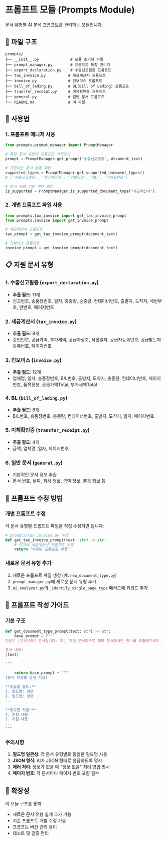 # 프롬프트 모듈 (Prompts Module)

문서 유형별 AI 분석 프롬프트를 관리하는 모듈입니다.

## 📁 파일 구조

```
prompts/
├── __init__.py              # 모듈 초기화 파일
├── prompt_manager.py        # 프롬프트 통합 관리자
├── export_declaration.py    # 수출신고필증 프롬프트
├── tax_invoice.py          # 세금계산서 프롬프트
├── invoice.py              # 인보이스 프롬프트
├── bill_of_lading.py       # BL(Bill of Lading) 프롬프트
├── transfer_receipt.py     # 이체확인증 프롬프트
├── general.py              # 일반 문서 프롬프트
└── README.md               # 이 파일
```

## 🔧 사용법

### 1. 프롬프트 매니저 사용

```python
from prompts.prompt_manager import PromptManager

# 특정 문서 유형의 프롬프트 가져오기
prompt = PromptManager.get_prompt("수출신고필증", document_text)

# 지원되는 문서 유형 확인
supported_types = PromptManager.get_supported_document_types()
# ['수출신고필증', '세금계산서', '인보이스', 'BL', '이체확인증']

# 문서 유형 지원 여부 확인
is_supported = PromptManager.is_supported_document_type("세금계산서")
```

### 2. 개별 프롬프트 파일 사용

```python
from prompts.tax_invoice import get_tax_invoice_prompt
from prompts.invoice import get_invoice_prompt

# 세금계산서 프롬프트
tax_prompt = get_tax_invoice_prompt(document_text)

# 인보이스 프롬프트
invoice_prompt = get_invoice_prompt(document_text)
```

## 📋 지원 문서 유형

### 1. 수출신고필증 (`export_declaration.py`)
- **추출 필드**: 11개
- 신고번호, 송품장번호, 일자, 총중량, 순중량, 컨테이너번호, 출발지, 도착지, 세번부호, 란번호, 페이지번호

### 2. 세금계산서 (`tax_invoice.py`)
- **추출 필드**: 8개
- 승인번호, 공급가액, 부가세액, 공급자상호, 작성일자, 공급자등록번호, 공급받는자등록번호, 페이지번호

### 3. 인보이스 (`invoice.py`)
- **추출 필드**: 12개
- 업체명, 일자, 송품장번호, B/L번호, 출발지, 도착지, 총중량, 컨테이너번호, 페이지번호, 품목정보, 공급가액Total, 부가세액Total

### 4. BL (`bill_of_lading.py`)
- **추출 필드**: 8개
- B/L번호, 송품장번호, 총중량, 컨테이너번호, 출발지, 도착지, 일자, 페이지번호

### 5. 이체확인증 (`transfer_receipt.py`)
- **추출 필드**: 4개
- 금액, 업체명, 일자, 페이지번호

### 6. 일반 문서 (`general.py`)
- 기본적인 문서 정보 추출
- 문서 번호, 날짜, 회사 정보, 금액 정보, 품목 정보 등

## 🔄 프롬프트 수정 방법

### 개별 프롬프트 수정
각 문서 유형별 프롬프트 파일을 직접 수정하면 됩니다:

```python
# prompts/tax_invoice.py 수정
def get_tax_invoice_prompt(text: str) -> str:
    # 여기서 세금계산서 프롬프트 수정
    return "수정된 프롬프트 내용"
```

### 새로운 문서 유형 추가
1. 새로운 프롬프트 파일 생성 (예: `new_document_type.py`)
2. `prompt_manager.py`에 새로운 문서 유형 추가
3. `ai_analyzer.py`의 `_identify_single_page_type` 메서드에 키워드 추가

## 📝 프롬프트 작성 가이드

### 기본 구조
```python
def get_document_type_prompt(text: str) -> str:
    base_prompt = f"""
다음은 [문서유형] 문서입니다. 이는 개별 문서이므로 해당 문서에서만 정보를 추출해주세요.

문서 내용:
{text}

"""
    
    return base_prompt + """
[문서 유형별 상세 지침]

**추출할 필드:**
1. 필드명: 설명
2. 필드명: 설명
...

**중요한 지침:**
1. 지침 내용
2. 지침 내용
...
"""
```

### 주의사항
1. **필드명 일관성**: 각 문서 유형별로 동일한 필드명 사용
2. **JSON 형식**: AI가 JSON 형태로 응답하도록 명시
3. **에러 처리**: 정보가 없을 때 "정보 없음" 처리 방법 명시
4. **페이지 번호**: 각 문서마다 페이지 번호 포함 필수

## 🚀 확장성

이 모듈 구조를 통해:
- 새로운 문서 유형 쉽게 추가 가능
- 기존 프롬프트 개별 수정 가능
- 프롬프트 버전 관리 용이
- 테스트 및 검증 편리 